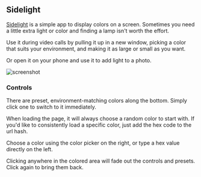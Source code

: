 ## Sidelight

[Sidelight](https://sidelight.kerjo.com) is a simple app to display colors on a screen. Sometimes you need a little extra light or color and finding a lamp isn't worth the effort.

Use it during video calls by pulling it up in a new window, picking a color that suits your environment, and making it as large or small as you want.

Or open it on your phone and use it to add light to a photo.

![screenshot](https://i.imgur.com/qivFjNt.png)


### Controls

There are preset, environment-matching colors along the bottom. Simply click one to switch to it immediately.

When loading the page, it will always choose a random color to start with. If you'd like to consistently load a specific color, just add the hex code to the url hash.

Choose a color using the color picker on the right, or type a hex value directly on the left.

Clicking anywhere in the colored area will fade out the controls and presets. Click again to bring them back.
